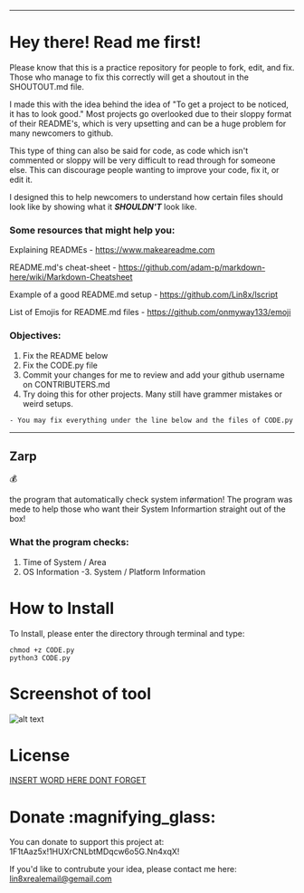 ---------------------------------
# Hey there! Read me first!

Please know that this is a practice repository for people to fork, edit, and fix.
Those who manage to fix this correctly will get a shoutout in the SHOUTOUT.md file.

I made this with the idea behind the idea of "To get a project to be noticed, it has to look good." 
Most projects go overlooked due to their sloppy format of their README's, which is very upsetting and can be a huge problem for many newcomers to github.

This type of thing can also be said for code, as code which isn't commented or sloppy will be very difficult to read through for someone else. This can discourage people wanting to improve your code, fix it, or edit it.

I designed this to help newcomers to understand how certain files should look like by showing what it ***SHOULDN'T*** look like.

### Some resources that might help you:

Explaining READMEs - https://www.makeareadme.com

README.md's cheat-sheet - https://github.com/adam-p/markdown-here/wiki/Markdown-Cheatsheet

Example of a good README.md setup - https://github.com/Lin8x/lscript

List of Emojis for README.md files - https://github.com/onmyway133/emoji

### Objectives:

1. Fix the README below
2. Fix the CODE.py file
3. Commit your changes for me to review and add your github username on CONTRIBUTERS.md
4. Try doing this for other projects. Many still have grammer mistakes or weird setups.

```batch
- You may fix everything under the line below and the files of CODE.py
```
---------------------------------

## Zarp
:moneybag:

the program that automatically check system inførmation! The program was mede to help those who want their System Informartion straight out of the box!

### What the program checks:
1. Time of System / Area
2. OS Information
-3. System / Platform Information

# How to Install

To Install, please enter the directory through terminal and type:
```
chmod +z CODE.py
python3 CODE.py
```

# Screenshot of tool

![alt text](http://url/to/img.png)

# License 

[INSERT WORD HERE DONT FORGET](https://www.github.com/lin8x/fixme/license)

# Donate :magnifying_glass:

You can donate to support this project at: 1F1tAaz5x!1HUXrCNLbtMDqcw6o5G.Nn4xqX!

If you'd like to contrubute your idea, please contact me here: lin8xrealemail@gemail.com


